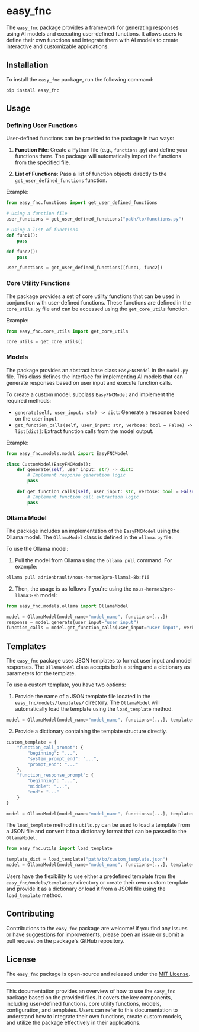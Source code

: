 # easy_fnc

The `easy_fnc` package provides a framework for generating responses using AI models and executing user-defined functions. It allows users to define their own functions and integrate them with AI models to create interactive and customizable applications.

## Installation

To install the `easy_fnc` package, run the following command:

```
pip install easy_fnc
```

## Usage

### Defining User Functions

User-defined functions can be provided to the package in two ways:

1. **Function File**: Create a Python file (e.g., `functions.py`) and define your functions there. The package will automatically import the functions from the specified file.

2. **List of Functions**: Pass a list of function objects directly to the `get_user_defined_functions` function.

Example:

```python
from easy_fnc.functions import get_user_defined_functions

# Using a function file
user_functions = get_user_defined_functions("path/to/functions.py")

# Using a list of functions
def func1():
    pass

def func2():
    pass

user_functions = get_user_defined_functions([func1, func2])
```

### Core Utility Functions

The package provides a set of core utility functions that can be used in conjunction with user-defined functions. These functions are defined in the `core_utils.py` file and can be accessed using the `get_core_utils` function.

Example:

```python
from easy_fnc.core_utils import get_core_utils

core_utils = get_core_utils()
```

### Models

The package provides an abstract base class `EasyFNCModel` in the `model.py` file. This class defines the interface for implementing AI models that can generate responses based on user input and execute function calls.

To create a custom model, subclass `EasyFNCModel` and implement the required methods:

- `generate(self, user_input: str) -> dict`: Generate a response based on the user input.
- `get_function_calls(self, user_input: str, verbose: bool = False) -> list[dict]`: Extract function calls from the model output.

Example:

```python
from easy_fnc.models.model import EasyFNCModel

class CustomModel(EasyFNCModel):
    def generate(self, user_input: str) -> dict:
        # Implement response generation logic
        pass

    def get_function_calls(self, user_input: str, verbose: bool = False) -> list[dict]:
        # Implement function call extraction logic
        pass
```

### Ollama Model

The package includes an implementation of the `EasyFNCModel` using the Ollama model. The `OllamaModel` class is defined in the `ollama.py` file.

To use the Ollama model:
1. Pull the model from Ollama using the `ollama pull` command. For example:
```bash
ollama pull adrienbrault/nous-hermes2pro-llama3-8b:f16
```
2. Then, the usage is as follows if you're using the `nous-hermes2pro-llama3-8b` model:

```python
from easy_fnc.models.ollama import OllamaModel

model = OllamaModel(model_name="model_name", functions=[...])
response = model.generate(user_input="user input")
function_calls = model.get_function_calls(user_input="user input", verbose=True)
```

## Templates

The `easy_fnc` package uses JSON templates to format user input and model responses. The `OllamaModel` class accepts both a string and a dictionary as parameters for the template.

To use a custom template, you have two options:

1. Provide the name of a JSON template file located in the `easy_fnc/models/templates/` directory. The `OllamaModel` will automatically load the template using the `load_template` method.

```python
model = OllamaModel(model_name="model_name", functions=[...], template="custom_template")
```

2. Provide a dictionary containing the template structure directly.

```python
custom_template = {
    "function_call_prompt": {
        "beginning": "...",
        "system_prompt_end": "...",
        "prompt_end": "..."
    },
    "function_response_prompt": {
        "beginning": "...",
        "middle": "...",
        "end": "..."
    }
}

model = OllamaModel(model_name="model_name", functions=[...], template=custom_template)
```

The `load_template` method in `utils.py` can be used to load a template from a JSON file and convert it to a dictionary format that can be passed to the `OllamaModel`.

```python
from easy_fnc.utils import load_template

template_dict = load_template("path/to/custom_template.json")
model = OllamaModel(model_name="model_name", functions=[...], template=template_dict)
```

Users have the flexibility to use either a predefined template from the `easy_fnc/models/templates/` directory or create their own custom template and provide it as a dictionary or load it from a JSON file using the `load_template` method.

## Contributing

Contributions to the `easy_fnc` package are welcome! If you find any issues or have suggestions for improvements, please open an issue or submit a pull request on the package's GitHub repository.

## License

The `easy_fnc` package is open-source and released under the [MIT License](https://opensource.org/licenses/MIT).

---

This documentation provides an overview of how to use the `easy_fnc` package based on the provided files. It covers the key components, including user-defined functions, core utility functions, models, configuration, and templates. Users can refer to this documentation to understand how to integrate their own functions, create custom models, and utilize the package effectively in their applications.
